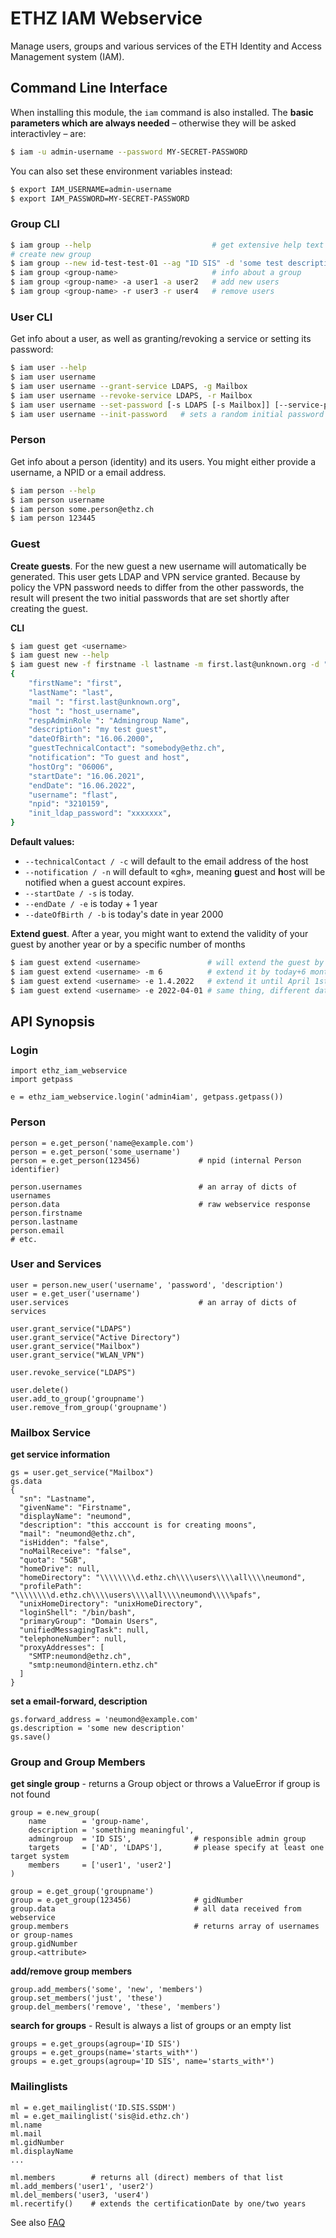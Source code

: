 # ETHZ IAM Webservice

Manage users, groups and various services of the ETH Identity and Access Management system (IAM).

## Command Line Interface

When installing this module, the `iam` command is also installed. The **basic parameters which are always needed** – otherwise they will be asked interactivley – are:

```bash
$ iam -u admin-username --password MY-SECRET-PASSWORD
```

You can also set these environment variables instead:

```bash
$ export IAM_USERNAME=admin-username
$ export IAM_PASSWORD=MY-SECRET-PASSWORD
```

### Group CLI

```bash
$ iam group --help                           # get extensive help text
# create new group
$ iam group --new id-test-test-01 --ag "ID SIS" -d 'some test description' -t AD -t LDAP ou=AGRL
$ iam group <group-name>                     # info about a group
$ iam group <group-name> -a user1 -a user2   # add new users
$ iam group <group-name> -r user3 -r user4   # remove users
```

### User CLI

Get info about a user, as well as granting/revoking a service or setting its password:

```bash
$ iam user --help
$ iam user username
$ iam user username --grant-service LDAPS, -g Mailbox
$ iam user username --revoke-service LDAPS, -r Mailbox
$ iam user username --set-password [-s LDAPS [-s Mailbox]] [--service-password $trengGehe1m]
$ iam user username --init-password   # sets a random initial password for the user
```

### Person

Get info about a person (identity) and its users. You might either provide a username, a NPID or a email address.

```bash
$ iam person --help
$ iam person username
$ iam person some.person@ethz.ch
$ iam person 123445
```

### Guest

**Create guests**. For the new guest a new username will automatically be generated. This user gets LDAP and VPN service granted. Because by policy the VPN password needs to differ from the other passwords, the result will present the two initial passwords that are set shortly after creating the guest.

**CLI**

```bash
$ iam guest get <username>
$ iam guest new --help
$ iam guest new -f firstname -l lastname -m first.last@unknown.org -d "my test guest" -h host_username -a "Admingroup Name"
{
    "firstName": "first",
    "lastName": "last",
    "mail ": "first.last@unknown.org",
    "host ": "host_username",
    "respAdminRole ": "Admingroup Name",
    "description": "my test guest",
    "dateOfBirth": "16.06.2000",
    "guestTechnicalContact": "somebody@ethz.ch",
    "notification": "To guest and host",
    "hostOrg": "06006",
    "startDate": "16.06.2021",
    "endDate": "16.06.2022",
    "username": "flast",
    "npid": "3210159",
    "init_ldap_password": "xxxxxxx",
}
```

**Default values:**

- `--technicalContact / -c` will default to the email address of the host
- `--notification / -n` will default to «gh», meaning **g**uest and **h**ost will be notified when a guest account expires.
- `--startDate / -s` is today.
- `--endDate / -e` is today + 1 year
- `--dateOfBirth / -b` is today's date in year 2000

**Extend guest**. After a year, you might want to extend the validity of your guest by another year or by a specific number of months

```bash
$ iam guest extend <username>               # will extend the guest by 1 year
$ iam guest extend <username> -m 6          # extend it by today+6 months
$ iam guest extend <username> -e 1.4.2022   # extend it until April 1st. 2022
$ iam guest extend <username> -e 2022-04-01 # same thing, different date format
```

## API Synopsis

### Login

```
import ethz_iam_webservice
import getpass

e = ethz_iam_webservice.login('admin4iam', getpass.getpass())
```

### Person

```
person = e.get_person('name@example.com')
person = e.get_person('some_username')
person = e.get_person(123456)             # npid (internal Person identifier)

person.usernames                          # an array of dicts of usernames
person.data                               # raw webservice response
person.firstname
person.lastname
person.email
# etc.
```

### User and Services

```
user = person.new_user('username', 'password', 'description')
user = e.get_user('username')
user.services                             # an array of dicts of services

user.grant_service("LDAPS")
user.grant_service("Active Directory")
user.grant_service("Mailbox")
user.grant_service("WLAN_VPN")

user.revoke_service("LDAPS")

user.delete()
user.add_to_group('groupname')
user.remove_from_group('groupname')
```

### Mailbox Service

**get service information**

```
gs = user.get_service("Mailbox")
gs.data
{
  "sn": "Lastname",
  "givenName": "Firstname",
  "displayName": "neumond",
  "description": "this acccount is for creating moons",
  "mail": "neumond@ethz.ch",
  "isHidden": "false",
  "noMailReceive": "false",
  "quota": "5GB",
  "homeDrive": null,
  "homeDirectory": "\\\\\\\\d.ethz.ch\\\\users\\\\all\\\\neumond",
  "profilePath": "\\\\\\\\d.ethz.ch\\\\users\\\\all\\\\neumond\\\\%pafs",
  "unixHomeDirectory": "unixHomeDirectory",
  "loginShell": "/bin/bash",
  "primaryGroup": "Domain Users",
  "unifiedMessagingTask": null,
  "telephoneNumber": null,
  "proxyAddresses": [
    "SMTP:neumond@ethz.ch",
    "smtp:neumond@intern.ethz.ch"
  ]
}
```

**set a email-forward, description**

```
gs.forward_address = 'neumond@example.com'
gs.description = 'some new description'
gs.save()
```

### Group and Group Members

**get single group** - returns a Group object or throws a ValueError if group is not found

```
group = e.new_group(
    name        = 'group-name',
    description = 'something meaningful',
    admingroup  = 'ID SIS',              # responsible admin group
    targets     = ['AD', 'LDAPS'],       # please specify at least one target system
    members     = ['user1', 'user2']
)

group = e.get_group('groupname')
group = e.get_group(123456)              # gidNumber
group.data                               # all data received from webservice
group.members                            # returns array of usernames or group-names
group.gidNumber
group.<attribute>
```

**add/remove group members**

```
group.add_members('some', 'new', 'members')
group.set_members('just', 'these')
group.del_members('remove', 'these', 'members')
```

**search for groups** - Result is always a list of groups or an empty list

```
groups = e.get_groups(agroup='ID SIS')
groups = e.get_groups(name='starts_with*')
groups = e.get_groups(agroup='ID SIS', name='starts_with*')
```

### Mailinglists

```
ml = e.get_mailinglist('ID.SIS.SSDM')
ml = e.get_mailinglist('sis@id.ethz.ch')
ml.name
ml.mail
ml.gidNumber
ml.displayName
...

ml.members        # returns all (direct) members of that list
ml.add_members('user1', 'user2')
ml.del_members('user3, 'user4')
ml.recertify()    # extends the certificationDate by one/two years
```

See also [FAQ](https://gitlab.ethz.ch/vermeul/ethz-iam-webservice/-/wikis/FAQ)
